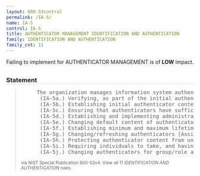 ```yaml
---
layout: 800-53control
permalink: /IA-5/
name: IA-5
control: IA-5
title: AUTHENTICATOR MANAGEMENT IDENTIFICATION AND AUTHENTICATION
family: IDENTIFICATION AND AUTHENTICATION
family_cnt: 11
---
```

<p class="text-info">Failing to implement for AUTHENTICATOR MANAGEMENT is of <b>LOW</b> impact.</p>

<h3 style="border-bottom:1px solid #ddd;margin:30px 0 8px 0;">Statement</h3>
<blockquote>
<pre>     The organization manages information system authenticators by: 
      (IA-5a.) Verifying, as part of the initial authenticator distribution, the identity of the individual, group, role, or device receiving the authenticator; 
      (IA-5b.) Establishing initial authenticator content for authenticators defined by the organization; 
      (IA-5c.) Ensuring that authenticators have sufficient strength of mechanism for their intended use; 
      (IA-5d.) Establishing and implementing administrative procedures for initial authenticator distribution, for lost/compromised or damaged authenticators, and for revoking authenticators; 
      (IA-5e.) Changing default content of authenticators prior to information system installation; 
      (IA-5f.) Establishing minimum and maximum lifetime restrictions and reuse conditions for authenticators; 
      (IA-5g.) Changing/refreshing authenticators [Assignment: organization-defined time period by authenticator type]; 
      (IA-5h.) Protecting authenticator content from unauthorized disclosure and modification; 
      (IA-5i.) Requiring individuals to take, and having devices implement, specific security safeguards to protect authenticators; and 
      (IA-5j.) Changing authenticators for group/role accounts when membership to those accounts changes. 
</pre>
<p><small>via NIST Special Publication 800-53v4. View all 11 <i>IDENTIFICATION AND AUTHENTICATION</i> rules. <a href="/cce/ssg/group/$Group_id"><span class="glyphicon glyphicon-link"></span></a> </small></p>
</blockquote>

